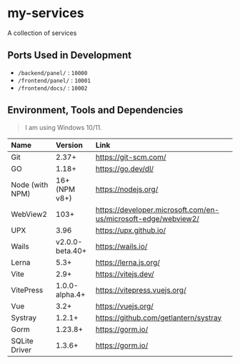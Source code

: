 # my-services

A collection of services

## Ports Used in Development

* `/backend/panel/` : `10000`
* `/frontend/panel/` : `10001`
* `/frontend/docs/` : `10002`

## Environment, Tools and Dependencies

> I am using Windows 10/11.

| Name            | Version         | Link                                                           |
| :-------------- | :-------------- | :------------------------------------------------------------- |
| Git             | 2.37+           | https://git-scm.com/                                           |
| GO              | 1.18+           | https://go.dev/dl/                                             |
| Node (with NPM) | 16+ (NPM v8+)   | https://nodejs.org/                                            |
| WebView2        | 103+            | https://developer.microsoft.com/en-us/microsoft-edge/webview2/ |
| UPX             | 3.96            | https://upx.github.io/                                         |
| Wails           | v2.0.0-beta.40+ | https://wails.io/                                              |
| Lerna           | 5.3+            | https://lerna.js.org/                                          |
| Vite            | 2.9+            | https://vitejs.dev/                                            |
| VitePress       | 1.0.0-alpha.4+  | https://vitepress.vuejs.org/                                   |
| Vue             | 3.2+            | https://vuejs.org/                                             |
| Systray         | 1.2.1+          | https://github.com/getlantern/systray                          |
| Gorm            | 1.23.8+         | https://gorm.io/                                               |
| SQLite Driver   | 1.3.6+          | https://gorm.io/                                               |
